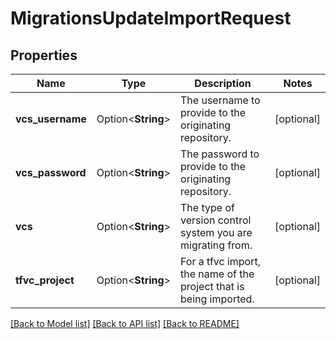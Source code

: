 # MigrationsUpdateImportRequest

## Properties

Name | Type | Description | Notes
------------ | ------------- | ------------- | -------------
**vcs_username** | Option<**String**> | The username to provide to the originating repository. | [optional]
**vcs_password** | Option<**String**> | The password to provide to the originating repository. | [optional]
**vcs** | Option<**String**> | The type of version control system you are migrating from. | [optional]
**tfvc_project** | Option<**String**> | For a tfvc import, the name of the project that is being imported. | [optional]

[[Back to Model list]](../README.md#documentation-for-models) [[Back to API list]](../README.md#documentation-for-api-endpoints) [[Back to README]](../README.md)


